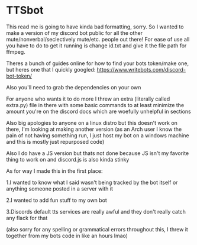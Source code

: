 # TTSbot
This read me is going to have kinda bad formatting, sorry. So I wanted to make a version of my discord bot public for all the other mute/nonverbal/seclectively mute/etc. people out there! For ease of use all you have to do to get it running is change id.txt and give it the file path for ffmpeg.

Theres a bunch of guides online for how to find your bots token/make one, but heres one that I quickly googled: https://www.writebots.com/discord-bot-token/

Also you'll need to grab the dependencies on your own

For anyone who wants it to do more I threw an extra (literally called extra.py) file in there with some basic commands to at least minimize the amount you're on the discord docs which are woefully unhelpful in sections

Also big apologies to anyone on a linux distro but this doesn't work on there, I'm looking at making another version (as an Arch user I know the pain of not having something run, I just host my bot on a windows machine and this is mostly just repurposed code)

Also I do have a JS version but thats not done because JS isn't my favorite thing to work on and discord.js is also kinda stinky

As for way I made this in the first place:

1.I wanted to know what I said wasn't being tracked by the bot itself or anything someone posted in a server with it

2.I wanted to add fun stuff to my own bot

3.Discords default tts services are really awful and they don't really catch any flack for that

(also sorry for any spelling or grammatical errors throughout this, I threw it together from my bots code in like an hours lmao)
